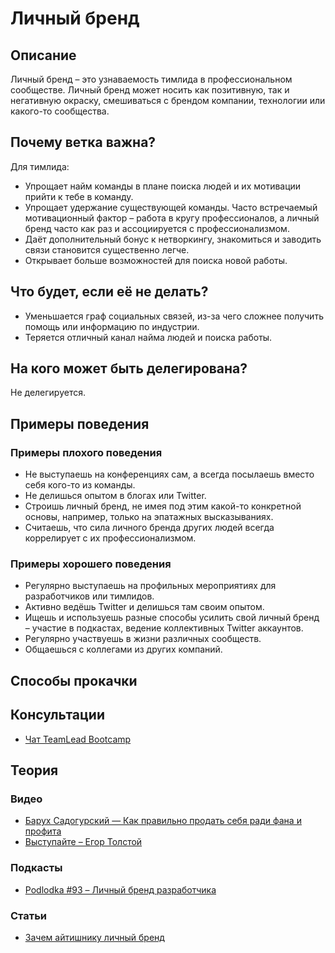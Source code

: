 # Личный бренд
## Описание
Личный бренд – это узнаваемость тимлида в профессиональном сообществе. Личный бренд может носить как позитивную, так и негативную окраску, смешиваться с брендом компании, технологии или какого-то сообщества.

## Почему ветка важна?
Для тимлида:
- Упрощает найм команды в плане поиска людей и их мотивации прийти к тебе в команду.
- Упрощает удержание существующей команды. Часто встречаемый мотивационный фактор – работа в кругу профессионалов, а личный бренд часто как раз и ассоциируется с профессионализмом.
- Даёт дополнительный бонус к нетворкингу, знакомиться и заводить связи становится существенно легче.
- Открывает больше возможностей для поиска новой работы.

## Что будет, если её не делать?
- Уменьшается граф социальных связей, из-за чего сложнее получить помощь или информацию по индустрии.
- Теряется отличный канал найма людей и поиска работы.

## На кого может быть делегирована?
Не делегируется.

## Примеры поведения
### Примеры плохого поведения
- Не выступаешь на конференциях сам, а всегда посылаешь вместо себя кого-то из команды.
- Не делишься опытом в блогах или Twitter.
- Строишь личный бренд, не имея под этим какой-то конкретной основы, например, только на эпатажных высказываниях.
- Считаешь, что сила личного бренда других людей всегда коррелирует с их профессионализмом.

### Примеры хорошего поведения
- Регулярно выступаешь на профильных мероприятиях для разработчиков или тимлидов.
- Активно ведёшь Twitter и делишься там своим опытом.
- Ищешь и используешь разные способы усилить свой личный бренд – участие в подкастах, ведение коллективных Twitter аккаунтов.
- Регулярно участвуешь в жизни различных сообществ.
- Общаешься с коллегами из других компаний.

## Способы прокачки
## Консультации
- [Чат TeamLead Bootcamp](https://t.me/tlbootcamp)

## Теория
### Видео
<!-- yaspeller ignore:start -->
- [Барух Садогурский — Как правильно продать себя ради фана и профита](https://www.youtube.com/watch?v=sEexbEv2iGc)
- [Выступайте – Егор Толстой](https://www.youtube.com/watch?v=ryJj3wo1CF8)<!-- yaspeller ignore:end -->

### Подкасты
- [Podlodka #93 – Личный бренд разработчика](https://podlodka.io/93)

### Статьи
- [Зачем айтишнику личный бренд](https://habr.com/ru/company/oleg-bunin/blog/476110/)
